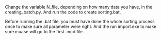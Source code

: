 Change the variable N_file, depending on how many data you have, in the creating_batch.py. And run the code to create sorting.bat.

Before running the .bat file, you must have done the whole sorting process once to make sure all parameter were right. And the run import.exe to make sure muase will go to the first .mcd file.